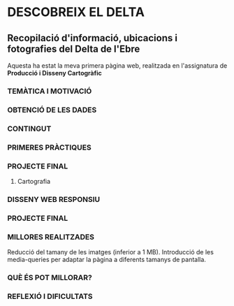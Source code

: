 # DESCOBREIX EL DELTA
## Recopilació d'informació, ubicacions i fotografies del Delta de l'Ebre
Aquesta ha estat la meva primera pàgina web, realitzada en l'assignatura de <b>Producció i Disseny Cartogràfic</b>

### TEMÀTICA I MOTIVACIÓ


### OBTENCIÓ DE LES DADES


### CONTINGUT


### PRIMERES PRÀCTIQUES


### PROJECTE FINAL
1. Cartografia



### DISSENY WEB RESPONSIU



### PROJECTE FINAL

### MILLORES REALITZADES
Reducció del tamany de les imatges (inferior a 1 MB).
Introducció de les media-queries per adaptar la pàgina a diferents tamanys de pantalla.


### QUÈ ÉS POT MILLORAR?



### REFLEXIÓ I DIFICULTATS




